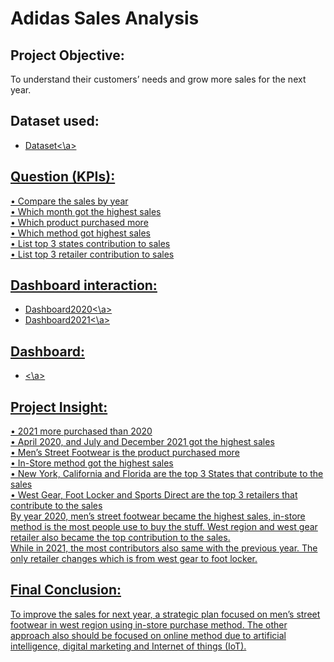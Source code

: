 # Adidas Sales Analysis
## Project Objective:
To understand their customers’ needs and grow more sales for the next year.
## Dataset used: 
- <a href="https://github.com/NurHidayah-19/Data-Analysis-Project/blob/main/Adidas_Sales.xlsx">Dataset<\a>
## Question (KPIs):
•	Compare the sales by year\
•	Which month got the highest sales\
•	Which product purchased more\
•	Which method got highest sales\
•	List top 3 states contribution to sales\
•	List top 3 retailer contribution to sales
## Dashboard interaction:
- <a href="https://github.com/NurHidayah-19/Data-Analysis-Project/blob/main/Adidas_Sales2020.png">Dashboard2020<\a>
- <a href="https://github.com/NurHidayah-19/Data-Analysis-Project/blob/main/Adidas_Sales2021.png">Dashboard2021<\a>
## Dashboard:
- <a href="https://github.com/NurHidayah-19/Data-Analysis-Project/blob/main/Adidas_SalesBoth.png"><\a>
## Project Insight:
•	2021 more purchased than 2020\
•	April 2020, and July and December 2021 got the highest sales\
•	Men’s Street Footwear is the product purchased more\
•	In-Store method got the highest sales\
•	New York, California and Florida are the top 3 States that contribute to the sales\
•	West Gear, Foot Locker and Sports Direct are the top 3 retailers that contribute to the sales\
By year 2020, men’s street footwear became the highest sales, in-store method is the most people use to buy the stuff. West region and west gear retailer also became the top contribution to the sales.\
While in 2021, the most contributors also same with the previous year. The only retailer changes which is from west gear to foot locker.
## Final Conclusion:
To improve the sales for next year, a strategic plan focused on men’s street footwear in west region using in-store purchase method. The other approach also should be focused on online method due to artificial intelligence, digital marketing and Internet of things (IoT).
